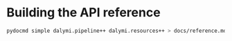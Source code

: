 # Building the API reference
``` bash
pydocmd simple dalymi.pipeline++ dalymi.resources++ > docs/reference.md
```
